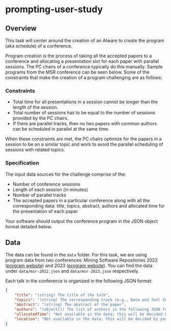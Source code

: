 # prompting-user-study

## Overview
This task will center around the creation of an AIware to create the program (aka schedule) of a conference.

Program creation is the process of taking all the accepted papers to a conference and allocating a presentation slot for each paper with parallel sessions. The PC chairs of a conference typically do this manually. Sample programs from the MSR conference can be seen below. Some of the constraints that make the creation of a program challenging are as follows:

### Constraints
- Total time for all presentations in a session cannot be longer than the length of the session.
- Total number of sessions has to be equal to the number of sessions provided by the PC chairs.
- If there are parallel tracks, then no two papers with common authors can be scheduled in parallel at the same time.

When these constraints are met, the PC chairs optimize for the papers in a session to be on a similar topic and work to avoid the parallel scheduling of sessions with related topics. 

### Specification
The input data sources for the challenge comprise of the: 
- Number of conference sessions
- Length of each session (in minutes)
- Number of parallel tracks
- The accepted papers in a particular conference along with all the corresponding data: title, topics, abstract, authors and allocated time for the presentation of each paper

Your software should output the conference program in the JSON object format detailed below.

## Data
The data can be found in the `data` folder. For this task, we are using program data from two conferences: Mining Software Repositories 2022 ([program website](https://conf.researchr.org/program/msr-2022/program-msr-2022/)) and 2023 ([program website](https://conf.researchr.org/program/msr-2023/program-msr-2023/)). You can find the data under `data/msr-2022.json` and `data/msr-2023.json` respectively.

Each talk in the conference is organized in the following JSON format:

```json
{
    "title": "(string) The title of the talk",
    "topics": "(string) The corresponding track (e.g., Data and Tool Showcase Track) or type of paper (e.g., Mining Challenge, Technical Paper)",
    "abstract": "(string) The abstract of the paper",
    "authors": "(object[]) The list of authors in the following JSON format: { \"name\": string, \"institution\": string, \"country\": string }",
    "allocatedTime": "Not available in the data; this will be decided by your AI-powered software.",
    "location": "Not available in the data; this will be decided by your AI-powered software."
}
```
